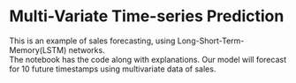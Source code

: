 # Multi-Variate Time-series Prediction
This is an example of sales forecasting, using Long-Short-Term-Memory(LSTM) networks. <br>
The notebook has the code along with explanations. Our model will forecast for 10 future timestamps using multivariate data of sales.

